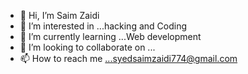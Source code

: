 - 👋 Hi, I’m Saim Zaidi
- 👀 I’m interested in ...hacking and Coding
- 🌱 I’m currently learning ...Web development
- 💞️ I’m looking to collaborate on ...
- 📫 How to reach me ...syedsaimzaidi774@gmail.com

<!---
ZaidiGuy/ZaidiGuy is a ✨ special ✨ repository because its `README.md` (this file) appears on your GitHub profile.
You can click the Preview link to take a look at your changes.
--->
